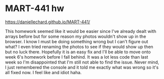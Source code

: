 # MART-441 hw
https://daniellechard.github.io/MART-441/

This homework seemed like it would be easier since I've already dealt with arrays before but for some reason my photos wouldn't show up in the browser. I know I must be doing something wrong but I can't figure out what? I even tried renaming the photos to see if they would show up then but no luck there. Hopefully it is an easy fix and I'll be able to move onto week 6's homework before I fall behind. It was a lot less code than last week so I'm disappointed that I'm still not able to find the issue. Never mind, I just remembered the console and it told me exactly what was wrong so it's all fixed now. I feel like and idiot haha. 
